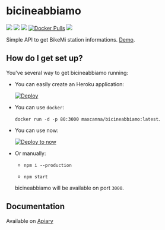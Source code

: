 # bicineabbiamo
[![](https://www.versioneye.com/user/projects/5795b57a9cf8860054c8b8b3/badge.svg)](https://www.versioneye.com/user/projects/5795b57a9cf8860054c8b8b3) ![](https://img.shields.io/codeship/f813aa40-54f9-0134-69ea-4e423e130982/master.svg?maxAge=2592000) [![](https://img.shields.io/codeclimate/github/maxcanna/bicineabbiamo.svg?maxAge=2592000)](https://codeclimate.com/github/maxcanna/bicineabbiamo) [![Docker Pulls](https://img.shields.io/docker/pulls/maxcanna/bicineabbiamo.svg)](https://hub.docker.com/r/maxcanna/bicineabbiamo/) [![](https://img.shields.io/github/license/maxcanna/bicineabbiamo.svg?maxAge=2592000)](https://github.com/maxcanna/bicineabbiamo/blob/master/LICENSE)

Simple API to get BikeMi station informations. [Demo](https://bicineabbiamo.massi.ws).

## How do I get set up?

You've several way to get bicineabbiamo running:

* You can easily create an Heroku application:

  [![Deploy](https://www.herokucdn.com/deploy/button.svg)](https://heroku.com/deploy)

* You can use `docker`:

  `docker run -d -p 80:3000 maxcanna/bicineabbiamo:latest`.

* You can use now:

  [![Deploy to now](https://deploy.now.sh/static/button.svg)](https://deploy.now.sh/?repo=https://github.com/maxcanna/bicineabbiamo)

* Or manually:

  * `npm i --production`

  * `npm start`

  bicineabbiamo will be available on port `3000`.

## Documentation

Available on [Apiary](http://docs.bicineabbiamo.apiary.io/)
